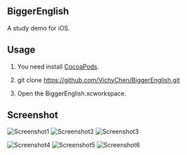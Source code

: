 ## BiggerEnglish

A study demo for iOS.

## Usage
1) You need install [CocoaPods](https://github.com/CocoaPods/CocoaPods).

2) git clone https://github.com/VichyChen/BiggerEnglish.git

3) Open the BiggerEnglish.xcworkspace.

## Screenshot
![Screenshot1](https://raw.githubusercontent.com/VichyChen/BiggerEnglish/master/BiggerEnglish/Image/1.jpg)
![Screenshot2](https://raw.githubusercontent.com/VichyChen/BiggerEnglish/master/BiggerEnglish/Image/2.jpg)
![Screenshot3](https://raw.githubusercontent.com/VichyChen/BiggerEnglish/master/BiggerEnglish/Image/3.jpg)   

![Screenshot4](https://raw.githubusercontent.com/VichyChen/BiggerEnglish/master/BiggerEnglish/Image/4.jpg)
![Screenshot5](https://raw.githubusercontent.com/VichyChen/BiggerEnglish/master/BiggerEnglish/Image/5.jpg)
![Screenshot6](https://raw.githubusercontent.com/VichyChen/BiggerEnglish/master/BiggerEnglish/Image/6.jpg)
